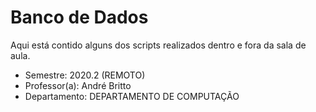 # Banco de Dados
Aqui está contido alguns dos scripts realizados
dentro e fora da sala de aula. 

- Semestre: 2020.2 (REMOTO)
- Professor(a): André Britto
- Departamento: DEPARTAMENTO DE COMPUTAÇÃO
